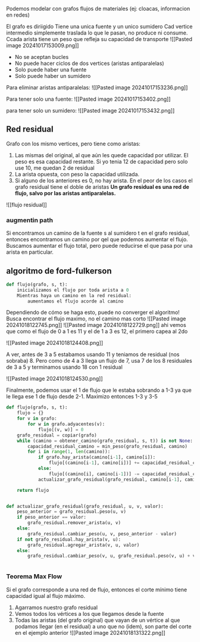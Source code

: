 Podemos modelar con grafos flujos de materiales (ej: cloacas, informacion en redes)

El grafo es diriigido 
Tiene una unica fuente y un unico sumidero 
Cad vertice intermedio simplemente traslada lo que le pasan, no produce ni consume. Ccada arista tiene un peso que refleja su capacidad de transporte
![[Pasted image 20241017153009.png]]


-  No se aceptan bucles
- No puede hacer ciclos de dos vertices (aristas antiparalelas)
- Solo puede haber una fuente
- Solo puede haber un sumidero

Para eliminar aristas antiparalelas: ![[Pasted image 20241017153236.png]]


Para tener solo una fuente:
![[Pasted image 20241017153402.png]]


para tener solo un sumidero: 
![[Pasted image 20241017153432.png]]



## Red residual 
Grafo con los mismo vertices, pero tiene como aristas: 
1. Las mismas del original, al que aún les quede capacidad por utilizar. El peso es esa capacidad restante. Si yo tenia 12 de capacidad pero solo use 10, me quedan 2 de residual
2. La arista opuesta, con peso la capacidad utilizada. 
3. Si alguno de los anteriores es 0, no hay arista.
En el peor de los casos el grafo residual tiene el doble de aristas
**Un grafo residual es una red de flujo, salvo por las aristas antiparalelas.**

![[flujo residual]]
### augmentin path 
Si encontramos un camino de la fuente s al sumidero t en el grafo residual, entonces encontramos un camino por qel que podemos aumentar el flujo.  
Buscamos aumentar el flujo total, pero puede reducirse el que pasa por una arista en particular. 


## algoritmo de ford-fulkerson 
```python 
def flujo(grafo, s, t):
	inicializamos el flujo por toda arista a 0
	Mientras haya un camino en la red residual:
		aumentamos el flujo acorde al camino

```

Dependiendo de cómo se haga esto, puede no converger el algoritmo!
Busca encontrar el flujo maximo, no el camino mas corto
![[Pasted image 20241018122745.png]]
![[Pasted image 20241018122729.png]]
ahi vemos que como el flujo de 0 a 1 es 11 y el de 1 a 3 es 12, el primero capea al 2do


![[Pasted image 20241018124408.png]]

A ver, antes de 3 a 5 estabamos usando 11 y teniamos de residual (nos sobraba) 8. Pero como de 4 a 3 llega un flujo de 7, usa 7 de los 8 residuales de 3 a 5 y terminamos usando 18 con 1 residual


![[Pasted image 20241018124530.png]]

Finalmente, podemos usar el 1 de flujo que le estaba sobrando a 1-3 ya que le llega ese 1 de flujo desde 2-1. Maximizo entonces 1-3 y 3-5


```python 
def flujo(grafo, s, t):
	flujo = {}
	for v in grafo:
		for w in grafo.adyacentes(v):
			flujo[(v, w)] = 0
	grafo_residual = copiar(grafo)
	while (camino = obtener_camino(grafo_residual, s, t)) is not None:
		capacidad_residual_camino = min_peso(grafo_residual, camino)
		for i in range(1, len(camino)):
			if grafo.hay_arista(camino[i-1], camino[i]):
				flujo[(camino[i-1], camino[i])] += capacidad_residual_camino
			else:
				flujo[(camino[i], camino[i-1])] -= capacidad_residual_camino
			actualizar_grafo_residual(grafo_residual, camino[i-1], camino[i], capacidad_residual_camino)

	return flujo


def actualizar_grafo_residual(grafo_residual, u, v, valor):
	peso_anterior = grafo_residual.peso(u, v)
	if peso_anterior == valor:
		grafo_residual.remover_arista(u, v)
	else:
		grafo_residual.cambiar_peso(u, v, peso_anterior - valor)
	if not grafo_residual.hay_arista(v, u):
		grafo_residual.agregar_arista(v, u, valor)
	else:
		grafo_residual.cambiar_peso(v, u, grafo_residual.peso(v, u) + valor)



```


### Teorema Max Flow
Si el grafo corresponde a una red de flujo, entonces el corte mínimo tiene capacidad igual al flujo máximo. 

1. Agarramos nuestro grafo residual
2. Vemos todos los vértices a los que llegamos desde la fuente
3. Todas las aristas (del grafo original) que vayan de un vértice al que podamos llegar (en el residual) a uno que no (idem), son parte del corte
en el ejemplo anterior
![[Pasted image 20241018131322.png]]
